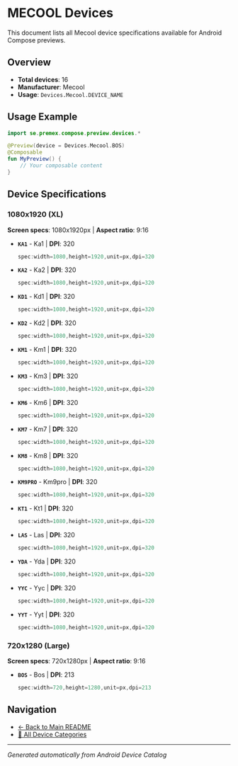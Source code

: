 # MECOOL Devices

This document lists all Mecool device specifications available for Android Compose previews.

## Overview

- **Total devices**: 16
- **Manufacturer**: Mecool
- **Usage**: `Devices.Mecool.DEVICE_NAME`

## Usage Example

```kotlin
import se.premex.compose.preview.devices.*

@Preview(device = Devices.Mecool.BOS)
@Composable
fun MyPreview() {
    // Your composable content
}
```

## Device Specifications

### 1080x1920 (XL)

**Screen specs**: 1080x1920px | **Aspect ratio**: 9:16

- **`KA1`** - Ka1 | **DPI**: 320
  ```kotlin
  spec:width=1080,height=1920,unit=px,dpi=320
  ```

- **`KA2`** - Ka2 | **DPI**: 320
  ```kotlin
  spec:width=1080,height=1920,unit=px,dpi=320
  ```

- **`KD1`** - Kd1 | **DPI**: 320
  ```kotlin
  spec:width=1080,height=1920,unit=px,dpi=320
  ```

- **`KD2`** - Kd2 | **DPI**: 320
  ```kotlin
  spec:width=1080,height=1920,unit=px,dpi=320
  ```

- **`KM1`** - Km1 | **DPI**: 320
  ```kotlin
  spec:width=1080,height=1920,unit=px,dpi=320
  ```

- **`KM3`** - Km3 | **DPI**: 320
  ```kotlin
  spec:width=1080,height=1920,unit=px,dpi=320
  ```

- **`KM6`** - Km6 | **DPI**: 320
  ```kotlin
  spec:width=1080,height=1920,unit=px,dpi=320
  ```

- **`KM7`** - Km7 | **DPI**: 320
  ```kotlin
  spec:width=1080,height=1920,unit=px,dpi=320
  ```

- **`KM8`** - Km8 | **DPI**: 320
  ```kotlin
  spec:width=1080,height=1920,unit=px,dpi=320
  ```

- **`KM9PRO`** - Km9pro | **DPI**: 320
  ```kotlin
  spec:width=1080,height=1920,unit=px,dpi=320
  ```

- **`KT1`** - Kt1 | **DPI**: 320
  ```kotlin
  spec:width=1080,height=1920,unit=px,dpi=320
  ```

- **`LAS`** - Las | **DPI**: 320
  ```kotlin
  spec:width=1080,height=1920,unit=px,dpi=320
  ```

- **`YDA`** - Yda | **DPI**: 320
  ```kotlin
  spec:width=1080,height=1920,unit=px,dpi=320
  ```

- **`YYC`** - Yyc | **DPI**: 320
  ```kotlin
  spec:width=1080,height=1920,unit=px,dpi=320
  ```

- **`YYT`** - Yyt | **DPI**: 320
  ```kotlin
  spec:width=1080,height=1920,unit=px,dpi=320
  ```

### 720x1280 (Large)

**Screen specs**: 720x1280px | **Aspect ratio**: 9:16

- **`BOS`** - Bos | **DPI**: 213
  ```kotlin
  spec:width=720,height=1280,unit=px,dpi=213
  ```

## Navigation

- [← Back to Main README](../../README.md)
- [📱 All Device Categories](../README.md)

---
*Generated automatically from Android Device Catalog*
